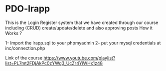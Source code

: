 # PDO-lrapp
This is the Login Register system that we have created through our course including (CRUD) create/update/delete and also approving posts
How it Works ? 

1- Import the lrapp.sql to your phpmyadmin
2- put your mysql credentials at inc/connection.php

Link of the course 
https://www.youtube.com/playlist?list=PL7mt2FDjAkPc0zYWg3_UcZr4YiWHx1z48
